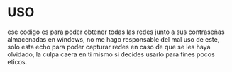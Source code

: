 # USO
ese codigo es para poder obtener todas las redes junto a sus contraseñas almacenadas en windows,
no me hago responsable del mal uso de este, solo esta echo para poder capturar redes en caso de que se les haya olvidado,
la culpa caera en ti mismo si decides usarlo para fines pocos eticos.
